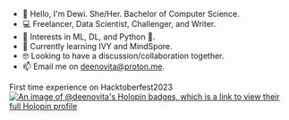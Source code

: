 - 👋 Hello, I'm Dewi. She/Her. Bachelor of Computer Science.
- 💻 Freelancer, Data Scientist, Challenger, and Writer.
- 👀 Interests in ML, DL, and Python 🐍.
- 🌱 Currently learning IVY and MindSpore.
- 🤓 Looking to have a discussion/collaboration together.
- 📫 Email me on deenovita@proton.me.

First time experience on Hacktoberfest2023
[![An image of @deenovita's Holopin badges, which is a link to view their full Holopin profile](https://holopin.me/deenovita)](https://holopin.io/@deenovita)

<!---
deenovita/deenovita is a ✨ special ✨ repository because its `README.md` (this file) appears on your GitHub profile.
You can click the Preview link to take a look at your changes.
--->
